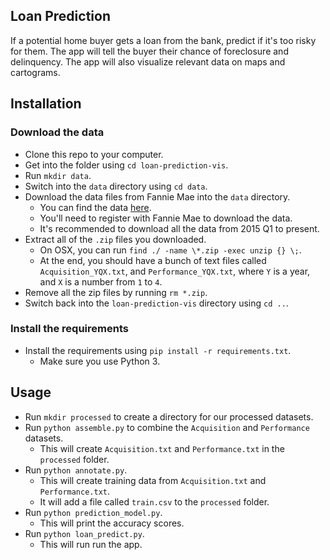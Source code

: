 Loan Prediction
-----------------------

If a potential home buyer gets a loan from the bank, predict if it's too risky for them. The app will tell the buyer their chance of foreclosure and delinquency. 
The app will also visualize relevant data on maps and cartograms.

Installation
----------------------

### Download the data

* Clone this repo to your computer.
* Get into the folder using `cd loan-prediction-vis`.
* Run `mkdir data`.
* Switch into the `data` directory using `cd data`.
* Download the data files from Fannie Mae into the `data` directory.  
    * You can find the data [here](http://www.fanniemae.com/portal/funding-the-market/data/loan-performance-data.html).
    * You'll need to register with Fannie Mae to download the data.
    * It's recommended to download all the data from 2015 Q1 to present.
* Extract all of the `.zip` files you downloaded.
    * On OSX, you can run `find ./ -name \*.zip -exec unzip {} \;`.
    * At the end, you should have a bunch of text files called `Acquisition_YQX.txt`, and `Performance_YQX.txt`, where `Y` is a year, and `X` is a number from `1` to `4`.
* Remove all the zip files by running `rm *.zip`.
* Switch back into the `loan-prediction-vis` directory using `cd ..`.

### Install the requirements
 
* Install the requirements using `pip install -r requirements.txt`.
    * Make sure you use Python 3.
    

Usage
-----------------------

* Run `mkdir processed` to create a directory for our processed datasets.
* Run `python assemble.py` to combine the `Acquisition` and `Performance` datasets.
    * This will create `Acquisition.txt` and `Performance.txt` in the `processed` folder.
* Run `python annotate.py`.
    * This will create training data from `Acquisition.txt` and `Performance.txt`.
    * It will add a file called `train.csv` to the `processed` folder.
* Run `python prediction_model.py`.
    * This will print the accuracy scores.  
* Run `python loan_predict.py`.
    * This will run run the app.
